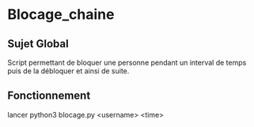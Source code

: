 Blocage_chaine
===

## Sujet Global

Script permettant de bloquer une personne pendant un interval de temps puis de la débloquer et ainsi de suite.

## Fonctionnement

lancer python3 blocage.py \<username\> \<time\>
